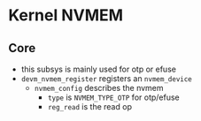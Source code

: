 Kernel NVMEM
============

## Core

- this subsys is mainly used for otp or efuse
- `devm_nvmem_register` registers an `nvmem_device`
  - `nvmem_config` describes the nvmem
    - `type` is `NVMEM_TYPE_OTP` for otp/efuse
    - `reg_read` is the read op
